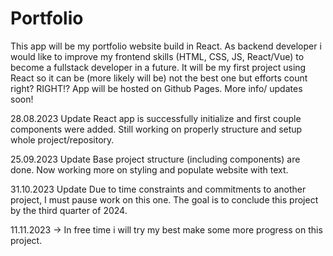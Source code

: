 # Portfolio
This app will be my portfolio website build in React. 
As backend developer i would like to improve my frontend skills (HTML, CSS, JS, React/Vue) to become a fullstack developer in a future. 
It will be my first project using React so it can be (more likely will be) not the best one but efforts count right? RIGHT!? 
App will be hosted on Github Pages.
More info/ updates soon! 

28.08.2023 Update
React app is successfully initialize and first couple components were added. Still working on properly structure and setup whole project/repository.

25.09.2023 Update
Base project structure (including components) are done. Now working more on styling and populate website with text.

31.10.2023 Update
Due to time constraints and commitments to another project, I must pause work on this one. The goal is to conclude this project by the third quarter of 2024.

11.11.2023 -> In free time i will try my best make some more progress on this project. 
